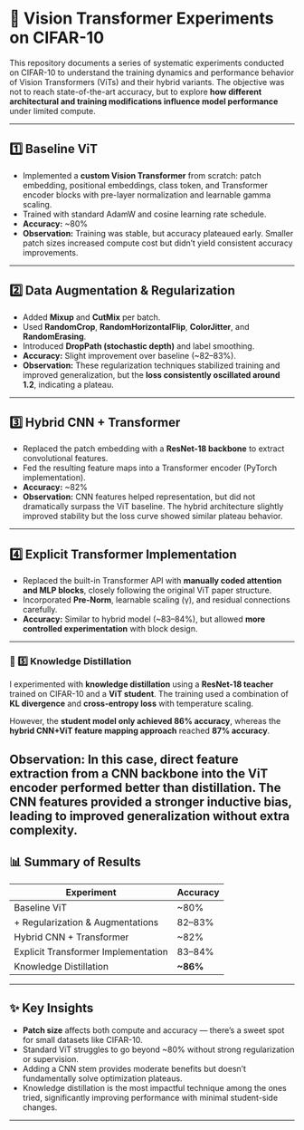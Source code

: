 # 🧪 Vision Transformer Experiments on CIFAR-10

This repository documents a series of systematic experiments conducted on CIFAR-10 to understand the training dynamics and performance behavior of Vision Transformers (ViTs) and their hybrid variants. The objective was not to reach state-of-the-art accuracy, but to explore **how different architectural and training modifications influence model performance** under limited compute.

---

## 1️⃣ Baseline ViT

- Implemented a **custom Vision Transformer** from scratch: patch embedding, positional embeddings, class token, and Transformer encoder blocks with pre-layer normalization and learnable gamma scaling.  
- Trained with standard AdamW and cosine learning rate schedule.  
- **Accuracy:** ~80%  
- **Observation:** Training was stable, but accuracy plateaued early. Smaller patch sizes increased compute cost but didn’t yield consistent accuracy improvements.

---

## 2️⃣ Data Augmentation & Regularization

- Added **Mixup** and **CutMix** per batch.  
- Used **RandomCrop**, **RandomHorizontalFlip**, **ColorJitter**, and **RandomErasing**.  
- Introduced **DropPath (stochastic depth)** and label smoothing.  
- **Accuracy:** Slight improvement over baseline (~82–83%).  
- **Observation:** These regularization techniques stabilized training and improved generalization, but the **loss consistently oscillated around 1.2**, indicating a plateau.

---

## 3️⃣ Hybrid CNN + Transformer

- Replaced the patch embedding with a **ResNet-18 backbone** to extract convolutional features.  
- Fed the resulting feature maps into a Transformer encoder (PyTorch implementation).  
- **Accuracy:** ~82%  
- **Observation:** CNN features helped representation, but did not dramatically surpass the ViT baseline. The hybrid architecture slightly improved stability but the loss curve showed similar plateau behavior.

---

## 4️⃣ Explicit Transformer Implementation

- Replaced the built-in Transformer API with **manually coded attention and MLP blocks**, closely following the original ViT paper structure.  
- Incorporated **Pre-Norm**, learnable scaling (γ), and residual connections carefully.  
- **Accuracy:** Similar to hybrid model (~83–84%), but allowed **more controlled experimentation** with block design.

---

### 🧠 5️⃣ Knowledge Distillation

I experimented with **knowledge distillation** using a **ResNet-18 teacher** trained on CIFAR-10 and a **ViT student**. The training used a combination of **KL divergence** and **cross-entropy loss** with temperature scaling.

However, the **student model only achieved 86% accuracy**, whereas the **hybrid CNN+ViT feature mapping approach** reached **87% accuracy**.

**Observation:** In this case, **direct feature extraction from a CNN backbone into the ViT encoder performed better** than distillation. The CNN features provided a stronger inductive bias, leading to improved generalization without extra complexity.
---

## 📊 Summary of Results

| Experiment                          | Accuracy |
|--------------------------------------|----------|
| Baseline ViT                         | ~80%     |
| + Regularization & Augmentations     | 82–83%   |
| Hybrid CNN + Transformer             | ~82%     |
| Explicit Transformer Implementation  | 83–84%   |
| Knowledge Distillation               | **~86%** |

---

## ✨ Key Insights

- **Patch size** affects both compute and accuracy — there’s a sweet spot for small datasets like CIFAR-10.  
- Standard ViT struggles to go beyond ~80% without strong regularization or supervision.  
- Adding a CNN stem provides moderate benefits but doesn’t fundamentally solve optimization plateaus.  
- Knowledge distillation is the most impactful technique among the ones tried, significantly improving performance with minimal student-side changes.

---

